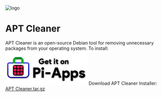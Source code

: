 ![logo](https://raw.githubusercontent.com/GabeCoder/aptcleaner/main/icon.png)
# APT Cleaner
APT Cleaner is an open-source Debian tool for removing unnecessary packages from your operating system.
To install:
![logo](https://raw.githubusercontent.com/Botspot/pi-apps/master/icons/badge.png)
Download APT Cleaner Installer: [APT Cleaner.tar.gz](https://github.com/GabeCoder/aptcleaner/files/6366521/APT.Cleaner.tar.gz)

